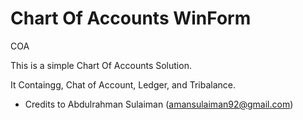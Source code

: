 # Chart Of Accounts WinForm
COA

This is a simple Chart Of Accounts Solution.

It Containgg, Chat of Account, Ledger, and Tribalance.

* Credits to Abdulrahman Sulaiman (amansulaiman92@gmail.com)

